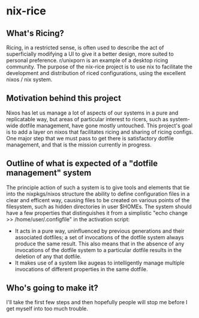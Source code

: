 # nix-rice

## What's Ricing?

Ricing, in a restricted sense, is often used to describe the act of superficially modifying a UI to give it a better design, more suited to personal preference. r/unixporn is an example of a desktop ricing community. The purpose of the nix-rice project is to use nix to facilitate the development and distribution of riced configurations, using the excellent nixos / nix system.

## Motivation behind this project

Nixos has let us manage a lot of aspects of our systems in a pure and replicatable way, but areas of particular interest to ricers, such as system-wide dotfile management, have gone mostly untouched. This project's goal is to add a layer on nixos that facilitates ricing and sharing of ricing configs. One major step that we must pass to get there is satisfactory dotfile management, and that is the mission currently in progress.

## Outline of what is expected of a "dotfile management" system

The principle action of such a system is to give tools and elements that tie into the nixpkgs/nixos structure the ability to define configuration files in a clear and efficent way, causing files to be created on various points of the filesystem, such as hidden directories in user $HOMEs. The system should have a few properties that distinguishes it from a simplistic "echo change >> /home/user/.configfile" in the activation script:

  - It acts in a pure way, uninfluenced by previous generations and their associated dotfiles; a set of invocations of the dotfile system always produce the same result. This also means that in the absence of any invocations of the dotfile system to a particular dotfile results in the deletion of any that dotfile.
  - It makes use of a system like augeas to intelligently manage multiple invocations of different properties in the same dotfile. 

## Who's going to make it?

I'll take the first few steps and then hopefully people will stop me before I get myself into too much trouble.

